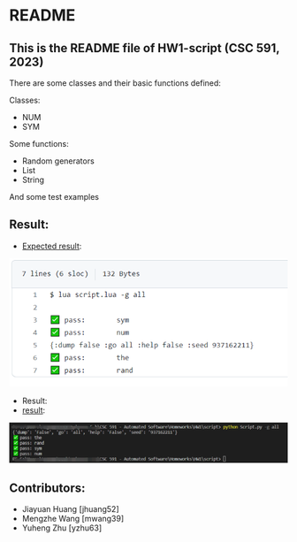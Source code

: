 # README
## This is the README file of HW1-script (CSC 591, 2023)
There are some classes and their basic functions defined:

Classes:
* NUM
* SYM

Some functions:
* Random generators
* List
* String

And some test examples

## Result:
* [Expected result](https://github.com/timm/tested/blob/main/etc/out/script.out):

![result img](./etc/images/ex_result.png)

* Result:
* [result](./etc/out/script.out):

![result img](./etc/images/result.png)


## Contributors:
* Jiayuan Huang [jhuang52]
* Mengzhe Wang [mwang39]
* Yuheng Zhu [yzhu63]
